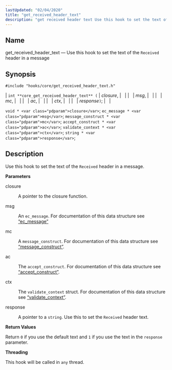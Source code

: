```yaml
---
lastUpdated: "02/04/2020"
title: "get_received_header_text"
description: "get received header text Use this hook to set the text of the Received header in a message int core get received header text closure msg mc ac ctx response void closure ec message msg message construct mc accept construct ac validate context ctx string response Use this hook to..."
---
```


<a name="hooks.core.get_received_header_text"></a> 
## Name

get_received_header_text — Use this hook to set the text of the `Received` header in a message

## Synopsis

`#include "hooks/core/get_received_header_text.h"`

| `int **core_get_received_header_text** (` | <var class="pdparam">closure</var>, |   |
|   | <var class="pdparam">msg</var>, |   |
|   | <var class="pdparam">mc</var>, |   |
|   | <var class="pdparam">ac</var>, |   |
|   | <var class="pdparam">ctx</var>, |   |
|   | <var class="pdparam">response</var>`)`; |   |

`void * <var class="pdparam">closure</var>`;
`ec_message * <var class="pdparam">msg</var>`;
`message_construct * <var class="pdparam">mc</var>`;
`accept_construct * <var class="pdparam">ac</var>`;
`validate_context * <var class="pdparam">ctx</var>`;
`string * <var class="pdparam">response</var>`;<a name="idp32793168"></a> 
## Description

Use this hook to set the text of the `Received` header in a message.

**<a name="idp32794848"></a> Parameters**

<dl class="variablelist">

<dt>closure</dt>

<dd>

A pointer to the closure function.

</dd>

<dt>msg</dt>

<dd>

An `ec_message`. For documentation of this data structure see [“ec_message”](/momentum/3/3-api/structs-ec-message)

</dd>

<dt>mc</dt>

<dd>

A `message_construct`. For documentation of this data structure see [“message_construct”](/momentum/3/3-api/structs-message-construct).

</dd>

<dt>ac</dt>

<dd>

The `accept_construct`. For documentation of this data structure see [“accept_construct”](/momentum/3/3-api/structs-accept-construct).

</dd>

<dt>ctx</dt>

<dd>

The `validate_context` struct. For documentation of this data structure see [“validate_context”](/momentum/3/3-api/structs-validate-context).

</dd>

<dt>response</dt>

<dd>

A pointer to a `string`. Use this to set the `Received` header text.

</dd>

</dl>

**<a name="idp32811808"></a> Return Values**

Return `0` if you use the default text and `1` if you use the text in the `response` parameter.

**<a name="idp32814080"></a> Threading**

This hook will be called in `any` thread.